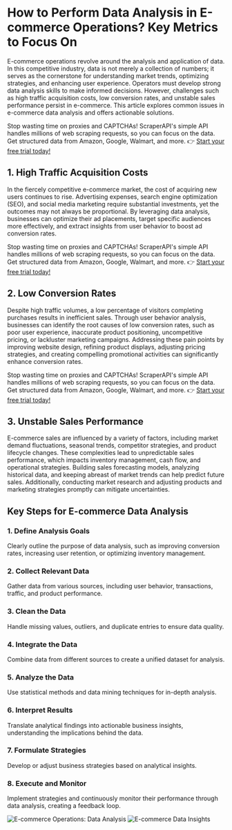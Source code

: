 # How to Perform Data Analysis in E-commerce Operations? Key Metrics to Focus On

E-commerce operations revolve around the analysis and application of data. In this competitive industry, data is not merely a collection of numbers; it serves as the cornerstone for understanding market trends, optimizing strategies, and enhancing user experience. Operators must develop strong data analysis skills to make informed decisions. However, challenges such as high traffic acquisition costs, low conversion rates, and unstable sales performance persist in e-commerce. This article explores common issues in e-commerce data analysis and offers actionable solutions.

Stop wasting time on proxies and CAPTCHAs! ScraperAPI's simple API handles millions of web scraping requests, so you can focus on the data. Get structured data from Amazon, Google, Walmart, and more. 👉 [Start your free trial today!](https://bit.ly/Scraperapi)

## 1. High Traffic Acquisition Costs

In the fiercely competitive e-commerce market, the cost of acquiring new users continues to rise. Advertising expenses, search engine optimization (SEO), and social media marketing require substantial investments, yet the outcomes may not always be proportional. By leveraging data analysis, businesses can optimize their ad placements, target specific audiences more effectively, and extract insights from user behavior to boost ad conversion rates.

Stop wasting time on proxies and CAPTCHAs! ScraperAPI's simple API handles millions of web scraping requests, so you can focus on the data. Get structured data from Amazon, Google, Walmart, and more. 👉 [Start your free trial today!](https://bit.ly/Scraperapi)

## 2. Low Conversion Rates

Despite high traffic volumes, a low percentage of visitors completing purchases results in inefficient sales. Through user behavior analysis, businesses can identify the root causes of low conversion rates, such as poor user experience, inaccurate product positioning, uncompetitive pricing, or lackluster marketing campaigns. Addressing these pain points by improving website design, refining product displays, adjusting pricing strategies, and creating compelling promotional activities can significantly enhance conversion rates.

Stop wasting time on proxies and CAPTCHAs! ScraperAPI's simple API handles millions of web scraping requests, so you can focus on the data. Get structured data from Amazon, Google, Walmart, and more. 👉 [Start your free trial today!](https://bit.ly/Scraperapi)

## 3. Unstable Sales Performance

E-commerce sales are influenced by a variety of factors, including market demand fluctuations, seasonal trends, competitor strategies, and product lifecycle changes. These complexities lead to unpredictable sales performance, which impacts inventory management, cash flow, and operational strategies. Building sales forecasting models, analyzing historical data, and keeping abreast of market trends can help predict future sales. Additionally, conducting market research and adjusting products and marketing strategies promptly can mitigate uncertainties.

## Key Steps for E-commerce Data Analysis

### 1. Define Analysis Goals

Clearly outline the purpose of data analysis, such as improving conversion rates, increasing user retention, or optimizing inventory management.

### 2. Collect Relevant Data

Gather data from various sources, including user behavior, transactions, traffic, and product performance.

### 3. Clean the Data

Handle missing values, outliers, and duplicate entries to ensure data quality.

### 4. Integrate the Data

Combine data from different sources to create a unified dataset for analysis.

### 5. Analyze the Data

Use statistical methods and data mining techniques for in-depth analysis.

### 6. Interpret Results

Translate analytical findings into actionable business insights, understanding the implications behind the data.

### 7. Formulate Strategies

Develop or adjust business strategies based on analytical insights.

### 8. Execute and Monitor

Implement strategies and continuously monitor their performance through data analysis, creating a feedback loop.

![E-commerce Operations: Data Analysis](https://www.finebi.com/wp-content/uploads/2024/06/5f6c31ba-757a-44c5-8b4b-4339f8e9f915.png)
![E-commerce Data Insights](https://www.finebi.com/wp-content/uploads/2024/06/bd8af166-b547-40bc-951e-bd6949a67cd7.png)
